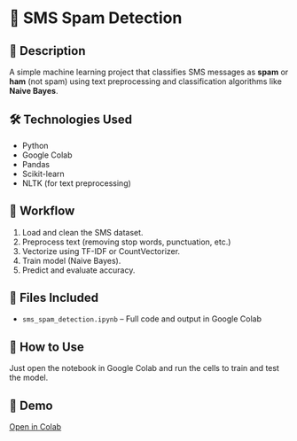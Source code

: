 
# 📩 SMS Spam Detection

## 📌 Description
A simple machine learning project that classifies SMS messages as **spam** or **ham** (not spam) using text preprocessing and classification algorithms like **Naive Bayes**.

## 🛠️ Technologies Used
- Python
- Google Colab
- Pandas
- Scikit-learn
- NLTK (for text preprocessing)

## 🧠 Workflow
1. Load and clean the SMS dataset.
2. Preprocess text (removing stop words, punctuation, etc.)
3. Vectorize using TF-IDF or CountVectorizer.
4. Train model (Naive Bayes).
5. Predict and evaluate accuracy.

## 📂 Files Included
- `sms_spam_detection.ipynb` – Full code and output in Google Colab

## 🚀 How to Use
Just open the notebook in Google Colab and run the cells to train and test the model.

## 🔗 Demo
[Open in Colab](https://colab.research.google.com/drive/1lezDpJIxze0Mk4zo3UueXK1-G3zsci4L?usp=sharing)

